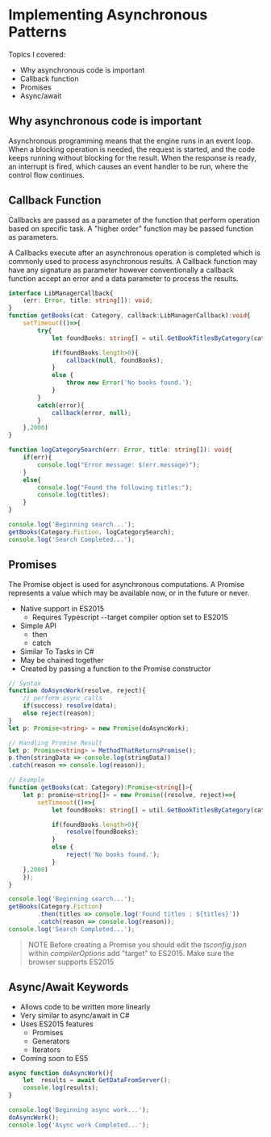 # Implementing Asynchronous Patterns

Topics I covered:
- Why asynchronous code is important
- Callback function
- Promises
- Async/await

## Why asynchronous code is important
Asynchronous programming means that the engine runs in an event loop. When a blocking operation is needed, the request is started, and the code keeps running without blocking for the result. When the response is ready, an interrupt is fired, which causes an event handler to be run, where the control flow continues.

## Callback Function
Callbacks are passed as a parameter of the function that perform operation based on specific task. A "higher order" function may be passed function as parameters.

A Callbacks execute after an asynchronous operation is completed which is commonly used to process asynchronous results. A Callback function may have any signature as parameter however conventionally a callback function accept an error and a data parameter to process the results.

``` typescript
interface LibManagerCallback{
    (err: Error, title: string[]): void;
}
function getBooks(cat: Category, callback:LibManagerCallback):void{
    setTimeout(()=>{
        try{
            let foundBooks: string[] = util.GetBookTitlesByCategory(cat);

            if(foundBooks.length>0){
                callback(null, foundBooks);
            }
            else {
                throw new Error('No books found.');
            }
        }
        catch(error){
            callback(error, null);
        }
    },2000)
}

function logCategorySearch(err: Error, title: string[]): void{
    if(err){
        console.log("Error message: $(err.message)");
    }
    else{
        console.log("Found the following titles:");
        console.log(titles);
    }
}

console.log('Beginning search...');
getBooks(Category.Fiction, logCategorySearch);
console.log('Search Completed...');
```

## Promises
The Promise object is used for asynchronous computations. A Promise represents a value which may be available now, or in the future or never.

- Native support in ES2015
  - Requires Typescript --target compiler option set to ES2015
- Simple API
  - then
  - catch
- Similar To Tasks in C#
- May be chained together
- Created by passing a function to the Promise constructor

``` typescript
// Syntax
function doAsyncWork(resolve, reject){
    // perform async calls
    if(success) resolve(data);
    else reject(reason);
}
let p: Promise<string> = new Promise(doAsyncWork);

// Handling Promise Result
let p: Promise<string> = MethodThatReturnsPromise();
p.then(stringData => console.log(stringData))
.catch(reason => console.log(reason));

// Example
function getBooks(cat: Category):Promise<string[]>{
    let p: promise<string[]> = new Promise((resolve, reject)=>{
        setTimeout(()=>{
            let foundBooks: string[] = util.GetBookTitlesByCategory(cat);

            if(foundBooks.length>0){
                resolve(foundBooks);
            }
            else {
                reject('No books found.');
            }
    },2000)
    });
}

console.log('Beginning search...');
getBooks(Category.Fiction)
        .then(titles => console.log('Found titles : ${titles}'))
        .catch(reason => console.log(reason));
console.log('Search Completed...');
```

> NOTE  Before creating a Promise you should edit the *tsconfig.json* within *compilerOptions* add "target" to ES2015. Make sure the browser supports ES2015

## Async/Await Keywords
- Allows code to be written more linearly
- Very similar to async/await in C#
- Uses ES2015 features
  - Promises
  - Generators
  - Iterators
- Coming soon to ES5

``` typescript
async function doAsyncWork(){
    let  results = await GetDataFromServer();
    console.log(results);
}

console.log('Beginning async work...');
doAsyncWork();
console.log('Async work Completed...');
```